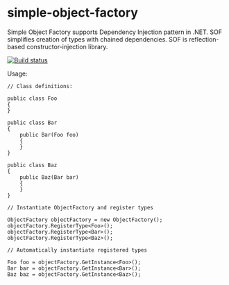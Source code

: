 # simple-object-factory

Simple Object Factory supports Dependency Injection pattern in .NET. SOF simplifies creation of types with chained dependencies. SOF is reflection-based constructor-injection library.

[![Build status](https://ci.appveyor.com/api/projects/status/93khbhtsx6jolc11?svg=true)](https://ci.appveyor.com/project/adriangodong/simple-object-factory)

Usage:

    // Class definitions:

    public class Foo
    {
    }

    public class Bar
    {
        public Bar(Foo foo)
        {
        }
    }

    public class Baz
    {
        public Baz(Bar bar)
        {
        }
    }

    // Instantiate ObjectFactory and register types

    ObjectFactory objectFactory = new ObjectFactory();
    objectFactory.RegisterType<Foo>();
    objectFactory.RegisterType<Bar>();
    objectFactory.RegisterType<Baz>();

    // Automatically instantiate registered types

    Foo foo = objectFactory.GetInstance<Foo>();
    Bar bar = objectFactory.GetInstance<Bar>();
    Baz baz = objectFactory.GetInstance<Baz>();
